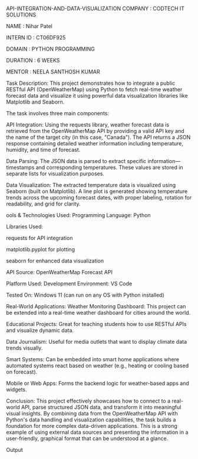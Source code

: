 API-INTEGRATION-AND-DATA-VISUALIZATION
COMPANY : CODTECH IT SOLUTIONS

NAME : Nihar Patel

INTERN ID : CT06DF925

DOMAIN : PYTHON PROGRAMMING

DURATION : 6 WEEKS

MENTOR : NEELA SANTHOSH KUMAR

Task Description: This project demonstrates how to integrate a public RESTful API (OpenWeatherMap) using Python to fetch real-time weather forecast data and visualize it using powerful data visualization libraries like Matplotlib and Seaborn.

The task involves three main components:

API Integration: Using the requests library, weather forecast data is retrieved from the OpenWeatherMap API by providing a valid API key and the name of the target city (in this case, "Canada"). The API returns a JSON response containing detailed weather information including temperature, humidity, and time of forecast.

Data Parsing: The JSON data is parsed to extract specific information—timestamps and corresponding temperatures. These values are stored in separate lists for visualization purposes.

Data Visualization: The extracted temperature data is visualized using Seaborn (built on Matplotlib). A line plot is generated showing temperature trends across the upcoming forecast dates, with proper labeling, rotation for readability, and grid for clarity.

ools & Technologies Used: Programming Language: Python

Libraries Used:

requests for API integration

matplotlib.pyplot for plotting

seaborn for enhanced data visualization

API Source: OpenWeatherMap Forecast API

Platform Used: Development Environment: VS Code

Tested On: Windows 11 (can run on any OS with Python installed)

Real-World Applications: Weather Monitoring Dashboard: This project can be extended into a real-time weather dashboard for cities around the world.

Educational Projects: Great for teaching students how to use RESTful APIs and visualize dynamic data.

Data Journalism: Useful for media outlets that want to display climate data trends visually.

Smart Systems: Can be embedded into smart home applications where automated systems react based on weather (e.g., heating or cooling based on forecast).

Mobile or Web Apps: Forms the backend logic for weather-based apps and widgets.

Conclusion: This project effectively showcases how to connect to a real-world API, parse structured JSON data, and transform it into meaningful visual insights. By combining data from the OpenWeatherMap API with Python's data handling and visualization capabilities, the task builds a foundation for more complex data-driven applications. This is a strong example of using external data sources and presenting the information in a user-friendly, graphical format that can be understood at a glance.

Output

